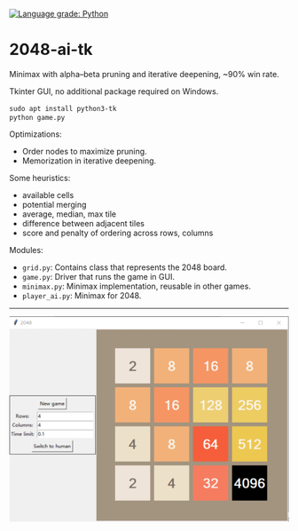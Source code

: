[![Language grade: Python](https://img.shields.io/lgtm/grade/python/g/yuanx749/2048-ai-tk.svg?logo=lgtm&logoWidth=18)](https://lgtm.com/projects/g/yuanx749/2048-ai-tk/context:python)

# 2048-ai-tk
Minimax with alpha–beta pruning and iterative deepening, ~90% win rate.

Tkinter GUI, no additional package required on Windows.
```
sudo apt install python3-tk
python game.py
```

Optimizations:
- Order nodes to maximize pruning.
- Memorization in iterative deepening.

Some heuristics:
- available cells
- potential merging
- average, median, max tile
- difference between adjacent tiles
- score and penalty of ordering across rows, columns

Modules:
- `grid.py`: Contains class that represents the 2048 board.
- `game.py`: Driver that runs the game in GUI.
- `minimax.py`: Minimax implementation, reusable in other games.
- `player_ai.py`: Minimax for 2048.

---
![2048](4096.png)
